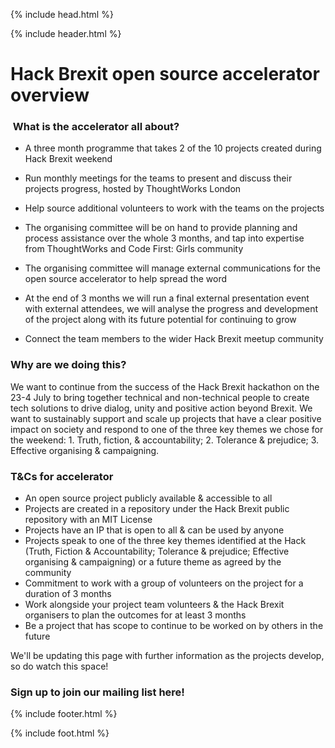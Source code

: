 {% include head.html %}

<div class="container">
    {% include header.html %}

# Hack Brexit open source accelerator overview

###  What is the accelerator all about?

* A three month programme that takes 2 of the 10 projects created during Hack Brexit weekend

* Run monthly meetings for the teams to present and discuss their projects progress, hosted by ThoughtWorks London

* Help source additional volunteers to work with the teams on the projects

* The organising committee will be on hand to provide planning and process assistance over the whole 3 months, and tap into expertise from ThoughtWorks and Code First: Girls community

* The organising committee will manage external communications for the open source accelerator to help spread the word

* At the end of 3 months we will run a final external presentation event with external attendees, we will analyse the progress and development of the project along with its future potential for continuing to grow

* Connect the team members to the wider Hack Brexit meetup community

### Why are we doing this?

We want to continue from the success of the Hack Brexit hackathon on the 23-4 July to bring together technical and non-technical people to create tech solutions to drive dialog, unity and positive action beyond Brexit. We want to sustainably support and scale up projects that have a clear positive impact on society and respond to one of the three key themes we chose for the weekend: 1. Truth, fiction, & accountability; 2. Tolerance & prejudice; 3. Effective organising & campaigning.

### T&Cs for accelerator

* An open source project publicly available & accessible to all
* Projects are created in a repository under the Hack Brexit public repository with an MIT License
* Projects have an IP that is open to all & can be used by anyone
* Projects speak to one of the three key themes identified at the Hack (Truth, Fiction & Accountability; Tolerance & prejudice; Effective organising & campaigning) or a future theme as agreed by the community
* Commitment to work with a group of volunteers on the project for a duration of 3 months
* Work alongside your project team volunteers & the Hack Brexit organisers to plan the outcomes for at least 3 months
* Be a project that has scope to continue to be worked on by others in the future


We'll be updating this page with further information as the projects develop, so do watch this space!

### Sign up to join our mailing list here!
<script src="//app-e.marketo.com/js/forms2/js/forms2.min.js"></script>
<form id="mktoForm_4929"></form>
<script>MktoForms2.loadForm("//app-e.marketo.com", "199-QDE-291", 4929);</script>

</div>
{% include footer.html %}

{% include foot.html %}
